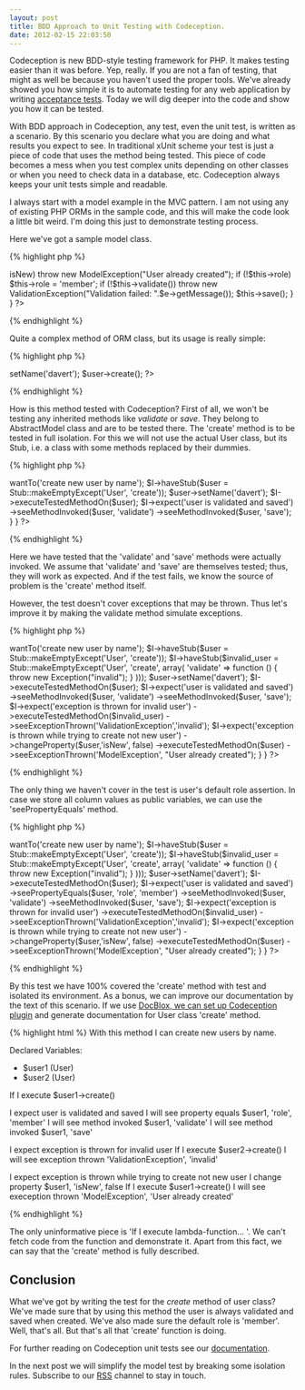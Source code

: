 ```yaml
---
layout: post
title: BDD Approach to Unit Testing with Codeception.
date: 2012-02-15 22:03:50
---
```



Codeception is new BDD-style testing framework for PHP. It makes testing easier than it was before. Yep, really. If you are not a fan of testing, that might as well be because you haven't used the proper tools. We've already showed you how simple it is to automate testing for any web application by writing [acceptance tests](http://codeception.com/01-20-2012/starting-acceptance.html). Today we will dig deeper into the code and show you how it can be tested.

With BDD approach in Codeception, any test, even the unit test, is written as a scenario. By this scenario you declare what you are doing and what results you expect to see. In traditional xUnit scheme your test is just a piece of code that uses the method being tested. This piece of code becomes a mess when you test complex units depending on other classes or when you need to check data in a database, etc. Codeception always keeps your unit tests simple and readable.

I always start with a model example in the MVC pattern. I am not using any of existing PHP ORMs in the sample code, and this will make the code look a little bit weird. I'm doing this just to demonstrate testing process.

Here we've got a sample model class.

{% highlight php %}
<?php
class User extends AbstractModel {
	
	public function create()
	{
		if (!$this->isNew) throw new ModelException("User already created");
		if (!$this->role) $this->role = 'member';

		if (!$this->validate()) throw new ValidationException("Validation failed: ".$e->getMessage());

		$this->save();
	}
}
?>
{% endhighlight %}

Quite a complex method of ORM class, but its usage is really simple:

{% highlight php %}
<?php
$user = new User;
$user->setName('davert');
$user->create();
?>
{% endhighlight %}

How is this method tested with Codeception? First of all, we won't be testing any inherited methods like _validate_ or _save_. They belong to AbstractModel class and are to be tested there. The 'create' method is to be tested in full isolation. For this we will not use the actual User class, but its Stub, i.e. a class with some methods replaced by their dummies.

{% highlight php %}
<?php

use Codeception\Util\Stub;

class UserCest {

	public $class = 'User';
	
	public function create(CodeGuy $I)
	{		
		$I->wantTo('create new user by name');
		$I->haveStub($user = Stub::makeEmptyExcept('User', 'create'));

		$user->setName('davert');

		$I->executeTestedMethodOn($user);

		$I->expect('user is validated and saved')		
			->seeMethodInvoked($user, 'validate')
			->seeMethodInvoked($user, 'save');
	}
}
?>
{% endhighlight %}

Here we have tested that the 'validate' and 'save' methods were actually invoked. We assume that 'validate' and 'save' are themselves tested; thus, they will work as expected. And if the test fails, we know the source of problem is the 'create' method itself. 

However, the test doesn't cover exceptions that may be thrown. Thus let's improve it by making the validate method simulate exceptions.

{% highlight php %}
<?php
use Codeception\Util\Stub;

class UserCest {

	public $class = 'User';
	
	public function create(CodeGuy $I)
	{		
		$I->wantTo('create new user by name');
		$I->haveStub($user = Stub::makeEmptyExcept('User', 'create'));
		$I->haveStub($invalid_user = Stub::makeEmptyExcept('User', 'create', array(
			'validate' => function () { throw new Exception("invalid"); }
		)));		

		$user->setName('davert');

		$I->executeTestedMethodOn($user);

		$I->expect('user is validated and saved')		
			->seeMethodInvoked($user, 'validate')
			->seeMethodInvoked($user, 'save');

		
		$I->expect('exception is thrown for invalid user')
			->executeTestedMethodOn($invalid_user)
			->seeExceptionThrown('ValidationException','invalid');				
			
		$I->expect('exception is thrown while trying to create not new user')
			->changeProperty($user,'isNew', false)
			->executeTestedMethodOn($user)						
			->seeExceptionThrown('ModelException', "User already created");
	}
}
?>
{% endhighlight %}

The only thing we haven't cover in the test is user's default role assertion. In case we store all column values as public variables, we can use the 'seePropertyEquals' method. 

{% highlight php %}
<?php

use Codeception\Util\Stub;

class UserCest {

	public $class = 'User';
	
	public function create(CodeGuy $I)
	{		
		$I->wantTo('create new user by name');
		$I->haveStub($user = Stub::makeEmptyExcept('User', 'create'));
		$I->haveStub($invalid_user = Stub::makeEmptyExcept('User', 'create', array(
			'validate' => function () { throw new Exception("invalid"); }
		)));		

		$user->setName('davert');

		$I->executeTestedMethodOn($user);

		$I->expect('user is validated and saved')	
			->seePropertyEquals($user, 'role', 'member')
			->seeMethodInvoked($user, 'validate')
			->seeMethodInvoked($user, 'save');
	
		$I->expect('exception is thrown for invalid user')
			->executeTestedMethodOn($invalid_user)
			->seeExceptionThrown('ValidationException','invalid');				
			
		$I->expect('exception is thrown while trying to create not new user')
			->changeProperty($user,'isNew', false)
			->executeTestedMethodOn($user)						
			->seeExceptionThrown('ModelException', "User already created");
	}
}
?>
{% endhighlight %}

By this test we have 100% covered the 'create' method with test and isolated its environment. As a bonus, we can improve our documentation by the text of this scenario. If we use [DocBlox, we can set up Codeception plugin](http://codeception.com/02-14-2012/generators-release-1-0-3.html) and generate documentation for User class 'create' method.

{% highlight html %}
With this method I can create new users by name.

Declared Variables:
* $user1 (User)
* $user2 (User)

If I execute $user1->create()

I expect user is validated and saved
I will see property equals $user1, 'role', 'member'
I will see method invoked $user1, 'validate'
I will see method invoked $user1, 'save'

I expect exception is thrown for invalid user
If I execute $user2->create()
I will see exception thrown 'ValidationException', 'invalid'

I expect exception is thrown while trying to create not new user
I change property $user1, 'isNew', false
If I execute $user1->create()
I will see exeception thrown 'ModelException', 'User already created'

{% endhighlight %}

The only uninformative piece is 'If I execute lambda-function... '. We can't fetch code from the function and demonstrate it. Apart from this fact, we can say that the 'create' method is fully described.

## Conclusion

What we've got by writing the test for the _create_ method of user class? We've made sure that by using this method the user is always validated and saved when created. We've also made sure the default role is 'member'. Well, that's all. But that's all that 'create' function is doing. 

For further reading on Codeception unit tests see our [documentation](http://codeception.com/docs/07-UnitTestsPractice). 

In the next post we will simplify the model test by breaking some isolation rules. Subscribe to our [RSS](http://codeception.com/rss.xml) channel to stay in touch.